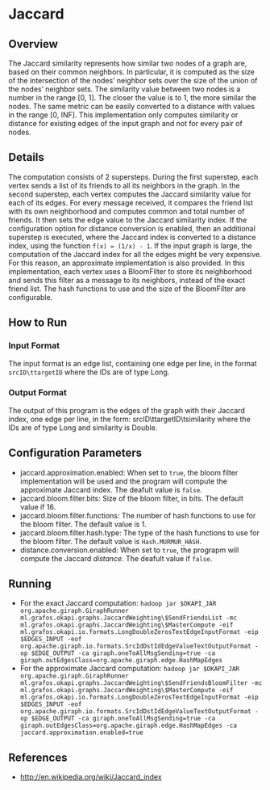 Jaccard
========

## Overview
The Jaccard similarity represents how similar two nodes of a graph are, based on their common neighbors. In particular, it is computed as the size of the intersection of the nodes’ neighbor sets over the size of the union of the nodes’ neighbor sets. The similarity value between two nodes is a number in the range [0, 1]. The closer the value is to 1, the more similar the nodes. The same metric can be easily converted to a distance with values in the range [0, INF]. This implementation only computes similarity or distance for existing edges of the input graph and not for every pair of nodes.

## Details
The computation consists of 2 supersteps. During the first superstep, each vertex sends a list of its friends to all its neighbors in the graph. In the second superstep, each vertex computes the Jaccard similarity value for each of its edges. For every message received, it compares the friend list with its own neighborhood and computes common and total number of friends. It then sets the edge value to the Jaccard similarity index. If the configuration option for distance conversion is enabled, then an additional superstep is executed, where the Jaccard index is converted to a distance index, using the function `f(x) = (1/x) - 1`.
If the input graph is large, the computation of the Jaccard index for all the edges might be very expensive. For this reason, an approximate implementation is also provided. In this implementation, each vertex uses a BloomFilter to store its neighborhood and sends this filter as a message to its neighbors, instead of the exact friend list. The hash functions to use and the size of the BloomFilter are configurable. 

## How to Run

### Input Format
The input format is an edge list, containing one edge per line, in the format `srcID\ttargetID` where the IDs are of type Long.

### Output Format
The output of this program is the edges of the graph with their Jaccard index, one edge per line, in the form:
		srcID\ttargetID\tsimilarity
where the IDs are of type Long and similarity is Double.

## Configuration Parameters
- jaccard.approximation.enabled: When set to `true`, the bloom filter implementation will be used and the program will compute the approximate Jaccard index. The deafult value is `false`.
- jaccard.bloom.filter.bits: Size of the bloom filter, in bits. The default value if 16.
- jaccard.bloom.filter.functions: The number of hash functions to use for the bloom filter. The default value is 1.
- jaccard.bloom.filter.hash.type: The type of the hash functions to use for the bloom filter. The default value is `Hash.MURMUR_HASH`.
- distance.conversion.enabled: When set to `true`, the prograpm will compute the Jaccard _distance_. The deafult value if `false`.

## Running
- For the exact Jaccard computation: `hadoop jar $OKAPI_JAR org.apache.giraph.GiraphRunner ml.grafos.okapi.graphs.JaccardWeighting\$SendFriendsList -mc ml.grafos.okapi.graphs.JaccardWeighting\$MasterCompute -eif ml.grafos.okapi.io.formats.LongDoubleZerosTextEdgeInputFormat -eip $EDGES_INPUT -eof org.apache.giraph.io.formats.SrcIdDstIdEdgeValueTextOutputFormat -op $EDGE_OUTPUT -ca giraph.oneToAllMsgSending=true -ca giraph.outEdgesClass=org.apache.giraph.edge.HashMapEdges`
- For the approximate Jaccard computation: `hadoop jar $OKAPI_JAR org.apache.giraph.GiraphRunner ml.grafos.okapi.graphs.JaccardWeighting\$SendFriendsBloomFilter -mc ml.grafos.okapi.graphs.JaccardWeighting\$MasterCompute -eif ml.grafos.okapi.io.formats.LongDoubleZerosTextEdgeInputFormat -eip $EDGES_INPUT -eof org.apache.giraph.io.formats.SrcIdDstIdEdgeValueTextOutputFormat -op $EDGE_OUTPUT -ca giraph.oneToAllMsgSending=true -ca giraph.outEdgesClass=org.apache.giraph.edge.HashMapEdges -ca jaccard.approximation.enabled=true`

## References
- http://en.wikipedia.org/wiki/Jaccard_index

